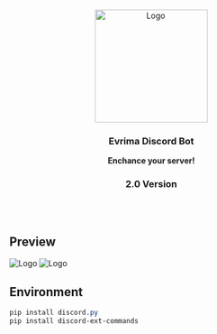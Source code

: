 <br/>
<p align="center">
  <a href="https://tatzy.xyz/">
    <img src="https://cdn.discordapp.com/attachments/1110258373779263678/1113824697952514148/kutas.png" alt="Logo" width="200" height="200">
  </a>

  <h3 align="center">Evrima Discord Bot</h3>

  <p align="center">
    <strong>Enchance your server!</strong>
    <br/>
    <h3 align="center">2.0 Version</h3>
    <br/>
    <br/>

  </p>
</p>



## Preview 

<img src="https://cdn.discordapp.com/attachments/1113199648958582815/1114165535773569137/image.png" alt="Logo">


<img src="https://media.discordapp.net/attachments/1113199648958582815/1114165576705781770/image.png?width=486&height=169" alt="Logo">


## Environment
```css
pip install discord.py
pip install discord-ext-commands
```
